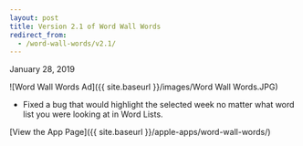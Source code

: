 ```yaml
---
layout: post
title: Version 2.1 of Word Wall Words
redirect_from:
  - /word-wall-words/v2.1/
---
```


January 28, 2019

![Word Wall Words Ad]({{ site.baseurl }}/images/Word Wall Words.JPG)

- Fixed a bug that would highlight the selected week no matter what word list you were looking at in Word Lists.

[View the App Page]({{ site.baseurl }}/apple-apps/word-wall-words/)
